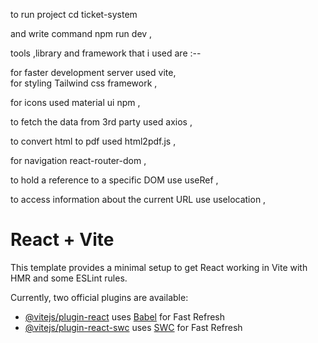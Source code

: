 
to run project  cd ticket-system 

and write command npm run dev  ,

tools ,library and framework that i used are :--

for faster development server used vite,                                                                                                                                                         
for styling Tailwind css framework  ,

for icons used material ui npm   ,

to fetch the data from 3rd party  used axios  ,

to convert html to pdf  used  html2pdf.js   ,

for navigation react-router-dom   ,

 to hold a reference to a specific DOM  use  useRef  ,
 
 to access information about the current URL  use uselocation  ,


# React + Vite

This template provides a minimal setup to get React working in Vite with HMR and some ESLint rules.

Currently, two official plugins are available:

- [@vitejs/plugin-react](https://github.com/vitejs/vite-plugin-react/blob/main/packages/plugin-react/README.md) uses [Babel](https://babeljs.io/) for Fast Refresh
- [@vitejs/plugin-react-swc](https://github.com/vitejs/vite-plugin-react-swc) uses [SWC](https://swc.rs/) for Fast Refresh

